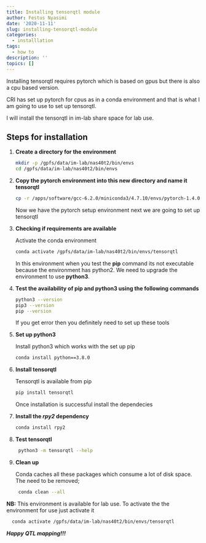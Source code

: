 ```yaml
---
title: Installing tensorqtl module
author: Festus Nyasimi
date: '2020-11-11'
slug: installing-tensorqtl-module
categories:
  - installlation
tags:
  - how to
description: ''
topics: []
---
```


Installing tensorqtl requires pytorch which is based on gpus but there is also a cpu based version. 

CRI has set up pytorch for cpus as in a conda environment and that is what I am going to use to set up tensorqtl.

I will install the tensorqtl in im-lab share space for lab use. 

## Steps for installation
1. **Create a directory for the environment**

      ```bash
      mkdir -p /gpfs/data/im-lab/nas40t2/bin/envs
      cd /gpfs/data/im-lab/nas40t2/bin/envs
      ```

2. **Copy the pytorch environment into this new directory and name it tensorqtl**

    ```bash
    cp -r /apps/software/gcc-6.2.0/miniconda3/4.7.10/envs/pytorch-1.4.0-cpu_py37 tensorqtl
    ```

    Now we have the pytorch setup environment next we are going to set up tensorqtl

3. **Checking if requirements are available**

    Activate the conda environment

    ```bash
    conda activate /gpfs/data/im-lab/nas40t2/bin/envs/tensorqtl
    ```

    In this environment when you test the **pip** command its not executable because the     environment has python2. We need to upgrade the environment to use **python3**.

4. **Test the availability of pip and python3 using the following commands**

    ```bash
    python3 --version
    pip3 --version
    pip --version
    ```

    If you get error then you definitely need to set up these tools

5. **Set up python3**

    Install python3 which works with the set up pip

    ```bash
    conda install python==3.8.0
    ```

6. **Install tensorqtl**

    Tensorqtl is available from pip

    ```bash
    pip install tensorqtl
    ```

    Once installation is successful install the dependecies

7. **Install the _rpy2_ dependency**

    ```bash 
    conda install rpy2
    ```

8. **Test tensorqtl**

    ```bash
     python3 -m tensorqtl --help
    ```

9. **Clean up**

    Conda caches all these packages which consume a lot of disk space. The need to be removed;

    ```bash
     conda clean --all
    ```

**NB:** This environment is available for lab use. To activate the the environment for use just activate it

  ```bash
    conda activate /gpfs/data/im-lab/nas40t2/bin/envs/tensorqtl
  ```

**_Happy QTL mapping!!!_**
